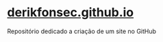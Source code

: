 # [derikfonsec.github.io](https://derikfonsec.github.io)
 Repositório dedicado a criação de um site no GitHub
